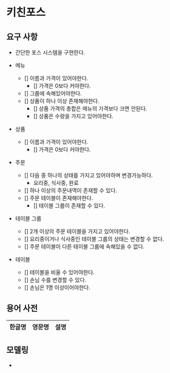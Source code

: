 # 키친포스

## 요구 사항

- 간단한 포스 시스템을 구현한다.

- 메뉴
  - [] 이름과 가격이 있어야한다.
    - [] 가격은 0보다 커야한다.
  - [] 그룹에 속해있어야한다.
  - [] 상품이 하나 이상 존재해야한다.
    - [] 상품 가격의 총합은 메뉴의 가격보다 크면 안된다.
    - [] 상품은 수량을 가지고 있어야한다.
    
- 상품
  - [] 이름과 가격이 있어야한다.
    - [] 가격은 0보다 커야한다.
  
- 주문
  - [] 다음 중 하나의 상태를 가지고 있어야하며 변경가능하다.
    - 요리중, 식사중, 완료
  - [] 하나 이상의 주문내역이 존재할 수 있다.
  - [] 주문 테이블이 존재해야한다.
    - [] 테이블 그룹이 존재할 수 있다.

- 테이블 그룹
  - [] 2개 이상의 주문 테이블을 가지고 있어야한다.
  - [] 요리중이거나 식사중인 테이블 그룹의 상태는 변경할 수 없다.
  - [] 주문 테이블이 다른 테이블 그룹에 속해있을 수 없다.
    
- 테이블
  - [] 테이블을 비울 수 있어야한다.
  - [] 손님 수를 변경할 수 있다.
  - [] 손님은 1명 이상이어야한다.

## 용어 사전

| 한글명 | 영문명 | 설명 |
| --- | --- | --- |

## 모델링

- 
